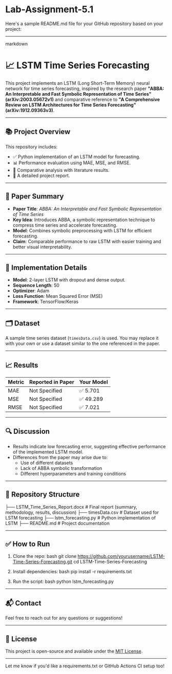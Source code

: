 # Lab-Assignment-5.1

Here's a sample README.md file for your GitHub repository based on your project:

---

markdown
# 📈 LSTM Time Series Forecasting

This project implements an LSTM (Long Short-Term Memory) neural network for time series forecasting, inspired by the research paper **"ABBA: An Interpretable and Fast Symbolic Representation of Time Series" (arXiv:2003.05672v1)** and comparative reference to **"A Comprehensive Review on LSTM Architectures for Time Series Forecasting" (arXiv:1912.09363v3)**.

---

## 📚 Project Overview

This repository includes:
- ✅ Python implementation of an LSTM model for forecasting.
- 📊 Performance evaluation using MAE, MSE, and RMSE.
- 📄 Comparative analysis with literature results.
- 📝 A detailed project report.

---

## 🧠 Paper Summary

- **Paper Title**: *ABBA: An Interpretable and Fast Symbolic Representation of Time Series*
- **Key Idea**: Introduces ABBA, a symbolic representation technique to compress time series and accelerate forecasting.
- **Model**: Combines symbolic preprocessing with LSTM for efficient forecasting.
- **Claim**: Comparable performance to raw LSTM with easier training and better visual interpretability.

---

## 🔧 Implementation Details

- **Model**: 2-layer LSTM with dropout and dense output.
- **Sequence Length**: 50
- **Optimizer**: Adam
- **Loss Function**: Mean Squared Error (MSE)
- **Framework**: TensorFlow/Keras

---

## 🗂 Dataset

A sample time series dataset (`timesData.csv`) is used. You may replace it with your own or use a dataset similar to the one referenced in the paper.

---

## 📈 Results

| Metric | Reported in Paper | Your Model |
|--------|-------------------|------------|
| MAE    | Not Specified     | ✅ 5.701    |
| MSE    | Not Specified     | ✅ 49.289   |
| RMSE   | Not Specified     | ✅ 7.021    |

---

## 🔍 Discussion

- Results indicate low forecasting error, suggesting effective performance of the implemented LSTM model.
- Differences from the paper may arise due to:
  - Use of different datasets
  - Lack of ABBA symbolic transformation
  - Different hyperparameters and training conditions

---

## 📁 Repository Structure


├── LSTM_Time_Series_Report.docx   # Final report (summary, methodology, results, discussion)
├── timesData.csv                  # Dataset used for LSTM forecasting
├── lstm_forecasting.py            # Python implementation of LSTM
├── README.md                      # Project documentation


---

## ✅ How to Run

1. Clone the repo:
   bash
   git clone https://github.com/yourusername/LSTM-Time-Series-Forecasting.git
   cd LSTM-Time-Series-Forecasting
   

2. Install dependencies:
   bash
   pip install -r requirements.txt
   

3. Run the script:
   bash
   python lstm_forecasting.py
   

---

## 📬 Contact

Feel free to reach out for any questions or suggestions!

---

## 📜 License

This project is open-source and available under the [MIT License](LICENSE).



---

Let me know if you'd like a requirements.txt or GitHub Actions CI setup too!
